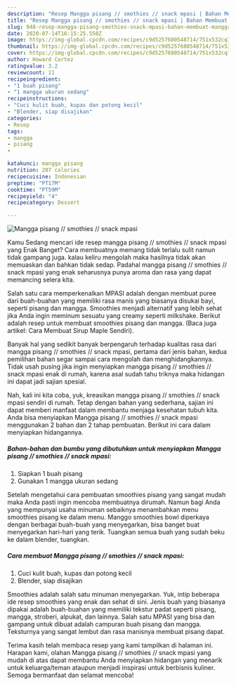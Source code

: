 ```yaml
---
description: "Resep Mangga pisang // smothies // snack mpasi | Bahan Membuat Mangga pisang // smothies // snack mpasi Yang Lezat Sekali"
title: "Resep Mangga pisang // smothies // snack mpasi | Bahan Membuat Mangga pisang // smothies // snack mpasi Yang Lezat Sekali"
slug: 948-resep-mangga-pisang-smothies-snack-mpasi-bahan-membuat-mangga-pisang-smothies-snack-mpasi-yang-lezat-sekali
date: 2020-07-14T16:15:25.550Z
image: https://img-global.cpcdn.com/recipes/c9d5257680548714/751x532cq70/mangga-pisang-smothies-snack-mpasi-foto-resep-utama.jpg
thumbnail: https://img-global.cpcdn.com/recipes/c9d5257680548714/751x532cq70/mangga-pisang-smothies-snack-mpasi-foto-resep-utama.jpg
cover: https://img-global.cpcdn.com/recipes/c9d5257680548714/751x532cq70/mangga-pisang-smothies-snack-mpasi-foto-resep-utama.jpg
author: Howard Cortez
ratingvalue: 3.2
reviewcount: 11
recipeingredient:
- "1 buah pisang"
- "1 mangga ukuran sedang"
recipeinstructions:
- "Cuci kulit buah, kupas dan potong kecil"
- "Blender, siap disajikan"
categories:
- Resep
tags:
- mangga
- pisang
- 

katakunci: mangga pisang  
nutrition: 207 calories
recipecuisine: Indonesian
preptime: "PT17M"
cooktime: "PT59M"
recipeyield: "4"
recipecategory: Dessert

---
```



![Mangga pisang // smothies // snack mpasi](https://img-global.cpcdn.com/recipes/c9d5257680548714/751x532cq70/mangga-pisang-smothies-snack-mpasi-foto-resep-utama.jpg)

Kamu Sedang mencari ide resep mangga pisang // smothies // snack mpasi yang Enak Banget? Cara membuatnya memang tidak terlalu sulit namun tidak gampang juga. kalau keliru mengolah maka hasilnya tidak akan memuaskan dan bahkan tidak sedap. Padahal mangga pisang // smothies // snack mpasi yang enak seharusnya punya aroma dan rasa yang dapat memancing selera kita.

Salah satu cara memperkenalkan MPASI adalah dengan membuat puree dari buah-buahan yang memiliki rasa manis yang biasanya disukai bayi, seperti pisang dan mangga. Smoothies menjadi alternatif yang lebih sehat jika Anda ingin meminum sesuatu yang creamy seperti milkshake. Berikut adalah resep untuk membuat smoothies pisang dan mangga. (Baca juga artikel: Cara Membuat Sirup Maple Sendiri).

Banyak hal yang sedikit banyak berpengaruh terhadap kualitas rasa dari mangga pisang // smothies // snack mpasi, pertama dari jenis bahan, kedua pemilihan bahan segar sampai cara mengolah dan menghidangkannya. Tidak usah pusing jika ingin menyiapkan mangga pisang // smothies // snack mpasi enak di rumah, karena asal sudah tahu triknya maka hidangan ini dapat jadi sajian spesial.


Nah, kali ini kita coba, yuk, kreasikan mangga pisang // smothies // snack mpasi sendiri di rumah. Tetap dengan bahan yang sederhana, sajian ini dapat memberi manfaat dalam membantu menjaga kesehatan tubuh kita. Anda bisa menyiapkan Mangga pisang // smothies // snack mpasi menggunakan 2 bahan dan 2 tahap pembuatan. Berikut ini cara dalam menyiapkan hidangannya.

<!--inarticleads1-->

##### Bahan-bahan dan bumbu yang dibutuhkan untuk menyiapkan Mangga pisang // smothies // snack mpasi:

1. Siapkan 1 buah pisang
1. Gunakan 1 mangga ukuran sedang


Setelah mengetahui cara pembuatan smoothies pisang yang sangat mudah maka Anda pasti ingin mencoba membuatnya dirumah. Namun bagi Anda yang mempunyai usaha minuman sebaiknya menambahkan menu smoothies pisang ke dalam menu. Manggo smoothies bowl diperkaya dengan berbagai buah-buah yang menyegarkan, bisa banget buat menyegarkan hari-hari yang terik. Tuangkan semua buah yang sudah beku ke dalam blender, tuangkan. 

<!--inarticleads2-->

##### Cara membuat Mangga pisang // smothies // snack mpasi:

1. Cuci kulit buah, kupas dan potong kecil
1. Blender, siap disajikan


Smoothies adalah salah satu minuman menyegarkan. Yuk, intip beberapa ide resep smoothies yang enak dan sehat di sini. Jenis buah yang biasanya dipakai adalah buah-buahan yang memiliki tekstur padat seperti pisang, mangga, stroberi, alpukat, dan lainnya. Salah satu MPASI yang bisa dan gampang untuk dibuat adalah campuran buah pisang dan mangga. Teksturnya yang sangat lembut dan rasa manisnya membuat pisang dapat. 

Terima kasih telah membaca resep yang kami tampilkan di halaman ini. Harapan kami, olahan Mangga pisang // smothies // snack mpasi yang mudah di atas dapat membantu Anda menyiapkan hidangan yang menarik untuk keluarga/teman ataupun menjadi inspirasi untuk berbisnis kuliner. Semoga bermanfaat dan selamat mencoba!

